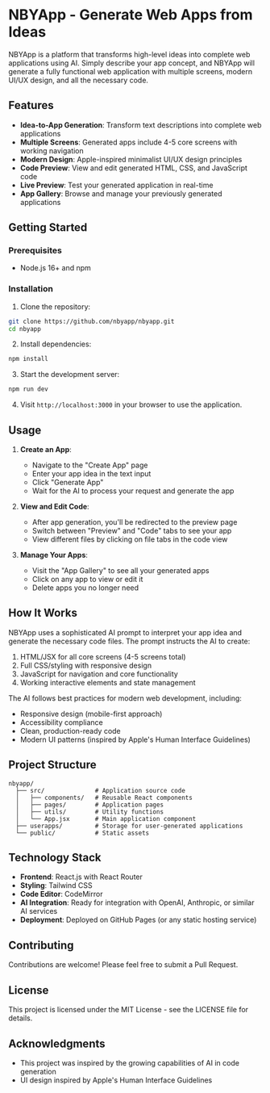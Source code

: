 # NBYApp - Generate Web Apps from Ideas

NBYApp is a platform that transforms high-level ideas into complete web applications using AI. Simply describe your app concept, and NBYApp will generate a fully functional web application with multiple screens, modern UI/UX design, and all the necessary code.

## Features

- **Idea-to-App Generation**: Transform text descriptions into complete web applications
- **Multiple Screens**: Generated apps include 4-5 core screens with working navigation
- **Modern Design**: Apple-inspired minimalist UI/UX design principles
- **Code Preview**: View and edit generated HTML, CSS, and JavaScript code
- **Live Preview**: Test your generated application in real-time
- **App Gallery**: Browse and manage your previously generated applications

## Getting Started

### Prerequisites

- Node.js 16+ and npm

### Installation

1. Clone the repository:
```bash
git clone https://github.com/nbyapp/nbyapp.git
cd nbyapp
```

2. Install dependencies:
```bash
npm install
```

3. Start the development server:
```bash
npm run dev
```

4. Visit `http://localhost:3000` in your browser to use the application.

## Usage

1. **Create an App**:
   - Navigate to the "Create App" page
   - Enter your app idea in the text input
   - Click "Generate App"
   - Wait for the AI to process your request and generate the app

2. **View and Edit Code**:
   - After app generation, you'll be redirected to the preview page
   - Switch between "Preview" and "Code" tabs to see your app
   - View different files by clicking on file tabs in the code view

3. **Manage Your Apps**:
   - Visit the "App Gallery" to see all your generated apps
   - Click on any app to view or edit it
   - Delete apps you no longer need

## How It Works

NBYApp uses a sophisticated AI prompt to interpret your app idea and generate the necessary code files. The prompt instructs the AI to create:

1. HTML/JSX for all core screens (4-5 screens total)
2. Full CSS/styling with responsive design
3. JavaScript for navigation and core functionality
4. Working interactive elements and state management

The AI follows best practices for modern web development, including:
- Responsive design (mobile-first approach)
- Accessibility compliance
- Clean, production-ready code
- Modern UI patterns (inspired by Apple's Human Interface Guidelines)

## Project Structure

```
nbyapp/
  ├── src/              # Application source code
  │   ├── components/   # Reusable React components
  │   ├── pages/        # Application pages
  │   ├── utils/        # Utility functions
  │   └── App.jsx       # Main application component
  ├── userapps/         # Storage for user-generated applications
  └── public/           # Static assets
```

## Technology Stack

- **Frontend**: React.js with React Router
- **Styling**: Tailwind CSS
- **Code Editor**: CodeMirror
- **AI Integration**: Ready for integration with OpenAI, Anthropic, or similar AI services
- **Deployment**: Deployed on GitHub Pages (or any static hosting service)

## Contributing

Contributions are welcome! Please feel free to submit a Pull Request.

## License

This project is licensed under the MIT License - see the LICENSE file for details.

## Acknowledgments

- This project was inspired by the growing capabilities of AI in code generation
- UI design inspired by Apple's Human Interface Guidelines
